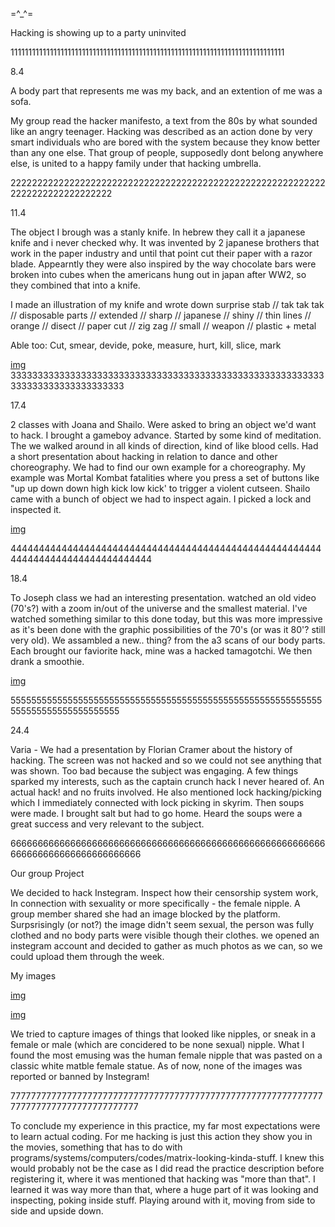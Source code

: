 =^_^=

Hacking is showing up to a party uninvited

11111111111111111111111111111111111111111111111111111111111111111111111111111

8.4

A body part that represents me was my back, and an extention of me was a sofa.

My group read the hacker manifesto, a text from the 80s by what sounded like an angry teenager.
Hacking was described as an action done by very smart individuals who are bored with the system because they know better than any one else. That group of people, supposedly dont belong anywhere else, is united to a happy family under that hacking umbrella.

222222222222222222222222222222222222222222222222222222222222222222222222222222

11.4

The object I brough was a stanly knife.
In hebrew they call it a japanese knife and i never checked why. It was invented by 2 japanese brothers that work in the paper industry and until that point cut their paper with a razor blade.
Appearntly they were also inspired by the way chocolate bars were broken into cubes when the americans hung out in japan after WW2, so they combined that into a knife.

I made an illustration of my knife and wrote down
surprise stab // tak tak tak // disposable parts // extended // sharp // japanese // shiny // thin lines // orange // disect // paper cut // zig zag // small // weapon // plastic + metal

Able too:
Cut, smear, devide, poke, measure, hurt, kill, slice, mark

<a href="https://static.wixstatic.com/media/6272f6_22a7e7ccbd8e4066b4103246af7ecde8~mv2_d_3120_4160_s_4_2.jpg">img</a>
3333333333333333333333333333333333333333333333333333333333333333333333333333333

17.4

2 classes with Joana and Shailo. Were asked to bring an object we'd want to hack. I brought a gameboy advance.
Started by some kind of meditation. The we walked around in all kinds of direction, kind of like blood cells.
Had a short presentation about hacking in relation to dance and other choreography.
We had to find our own example for a choreography. My example was Mortal Kombat fatalities where you press a set of buttons like "up up down down high kick low kick' to trigger a violent cutseen.
Shailo came with a bunch of object we had to inspect again. I picked a lock and inspected it.

<a href="https://static.wixstatic.com/media/6272f6_6aa5b59dc4994dde8e9770d7c5f1fa93~mv2_d_3120_4160_s_4_2.jpg">img</a>

44444444444444444444444444444444444444444444444444444444444444444444444444444444

18.4

To Joseph class we had an interesting presentation. watched an old video (70's?) with a zoom in/out of the universe and the smallest material. I've watched something similar to this done today, but this was more impressive as it's been done with the graphic possibilities of the 70's (or was it 80'? still very old).
We assambled a new.. thing? from the a3 scans of our body parts. Each brought our faviorite hack, mine was a hacked tamagotchi.
We then drank a smoothie.

<a href="https://static.wixstatic.com/media/6272f6_26376ab51f7e40999c12c00e127cf563~mv2_d_3120_4160_s_4_2.jpg">img</a>

555555555555555555555555555555555555555555555555555555555555555555555555555555555

24.4

Varia - We had a presentation by Florian Cramer about the history of hacking. The screen was not hacked and so we could not see anything that was shown. Too bad because the subject was engaging.
A few things sparked my interests, such as the captain crunch hack I never heared of. An actual hack! and no fruits involved. He also mentioned lock hacking/picking which I immediately connected with lock picking in skyrim.
Then soups were made. I brought salt but had to go home. Heard the soups were a great success and very relevant to the subject.

6666666666666666666666666666666666666666666666666666666666666666666666666666666666

Our group Project

We decided to hack Instegram.
Inspect how their censorship system work, In connection with sexuality or more specifically - the female nipple.
A group member shared she had an image blocked by the platform. Surpsrisingly (or not?) the image didn't seem sexual, the person was fully clothed and no body parts were visible though their clothes.
we opened an <a herf="https://www.instagram.com/kcahefil/">instegram account</a> and decided to gather as much photos as we can, so we could upload them through the week.

My images

<a href="https://static.wixstatic.com/media/6272f6_3424dc73460843b08e6397b2e29ed610~mv2_d_1216_1216_s_2.png">img</a>

<a href="https://static.wixstatic.com/media/6272f6_6463248de3464e3faeda5b65c9084480~mv2_d_3120_4160_s_4_2.jpg">img</a>

We tried to capture images of things that looked like nipples, or sneak in a female or male (which are concidered to be none sexual) nipple.
What I found the most emusing was the human female nipple that was pasted on a classic white matble female statue.
As of now, none of the images was reported or banned by Instegram!


77777777777777777777777777777777777777777777777777777777777777777777777777777777777777

To conclude my experience in this practice, my far most expectations were to learn actual coding. For me hacking is just this action they show you in the movies, something that has to do with programs/systems/computers/codes/matrix-looking-kinda-stuff.
I knew this would probably not be the case as I did read the practice description before registering it, where it was mentioned that hacking was "more than that".
I learned it was way more than that, where a huge part of it was looking and inspecting, poking inside stuff. Playing around with it, moving from side to side and upside down.



